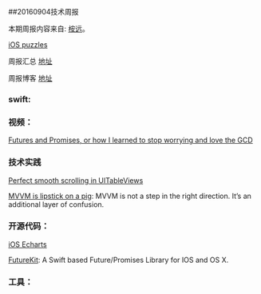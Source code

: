 
##20160904技术周报

本期周报内容来自: [桉远](https://github.com/AnYuan)。

[iOS puzzles](https://github.com/BaiduHiDeviOS/iOS-puzzles)

周报汇总 [地址](https://github.com/BaiduHiDeviOS/iOS-Tech-Weekly)

周报博客 [地址](http://baiduhidevios.github.io/)

### swift:



### 视频：

[Futures and Promises, or how I learned to stop worrying and love the GCD](https://realm.io/news/altconf-michael-gray-futures-promises-gcd/)



### 技术实践


[Perfect smooth scrolling in UITableViews](https://medium.com/ios-os-x-development/perfect-smooth-scrolling-in-uitableviews-fd609d5275a5#.bea54yg1r)


[MVVM is lipstick on a pig](https://sharpfivesoftware.com/2016/07/20/mvvm-is-lipstick-on-a-pig/): MVVM is not a step in the right direction. It’s an additional layer of confusion.



### 开源代码：

[iOS Echarts](https://github.com/Pluto-Y/iOS-Echarts)

[FutureKit](https://github.com/FutureKit/FutureKit): A Swift based Future/Promises Library for IOS and OS X.

### 工具：

